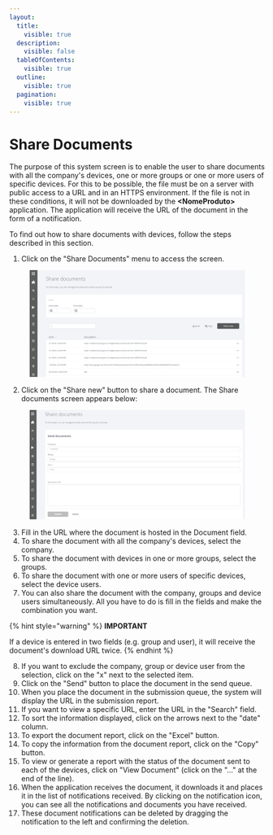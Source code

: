 ```yaml
---
layout:
  title:
    visible: true
  description:
    visible: false
  tableOfContents:
    visible: true
  outline:
    visible: true
  pagination:
    visible: true
---
```


# Share Documents

The purpose of this system screen is to enable the user to share documents with all the company's devices, one or more groups or one or more users of specific devices. For this to be possible, the file must be on a server with public access to a URL and in an HTTPS environment. If the file is not in these conditions, it will not be downloaded by the **\<NomeProduto>** application. The application will receive the URL of the document in the form of a notification.

To find out how to share documents with devices, follow the steps described in this section.

1. Click on the "Share Documents" menu to access the screen.

<figure><img src="../../.gitbook/assets/image (60).png" alt=""><figcaption></figcaption></figure>

2. Click on the "Share new" button to share a document. The Share documents screen appears below:

<figure><img src="../../.gitbook/assets/image (61).png" alt=""><figcaption></figcaption></figure>

3. Fill in the URL where the document is hosted in the Document field.
4. To share the document with all the company's devices, select the company.
5. To share the document with devices in one or more groups, select the groups.
6. To share the document with one or more users of specific devices, select the device users.
7. You can also share the document with the company, groups and device users simultaneously. All you have to do is fill in the fields and make the combination you want.

{% hint style="warning" %}
**IMPORTANT**

If a device is entered in two fields (e.g. group and user), it will receive the document's download URL twice.
{% endhint %}

8. If you want to exclude the company, group or device user from the selection, click on the "x" next to the selected item.
9. Click on the "Send" button to place the document in the send queue.
10. When you place the document in the submission queue, the system will display the URL in the submission report.
11. If you want to view a specific URL, enter the URL in the "Search" field.
12. To sort the information displayed, click on the arrows next to the "date" column.
13. To export the document report, click on the "Excel" button.
14. To copy the information from the document report, click on the "Copy" button.
15. To view or generate a report with the status of the document sent to each of the devices, click on "View Document" (click on the "..." at the end of the line).
16. When the application receives the document, it downloads it and places it in the list of notifications received. By clicking on the notification icon, you can see all the notifications and documents you have received.
17. These document notifications can be deleted by dragging the notification to the left and confirming the deletion.
